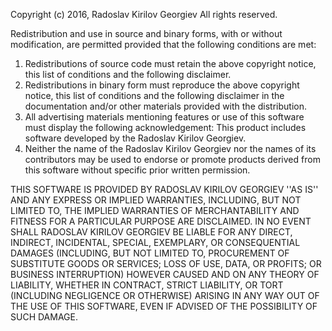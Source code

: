 Copyright (c) 2016, Radoslav Kirilov Georgiev
All rights reserved.

Redistribution and use in source and binary forms, with or without
modification, are permitted provided that the following conditions are met:
1. Redistributions of source code must retain the above copyright
   notice, this list of conditions and the following disclaimer.
2. Redistributions in binary form must reproduce the above copyright
   notice, this list of conditions and the following disclaimer in the
   documentation and/or other materials provided with the distribution.
3. All advertising materials mentioning features or use of this software
   must display the following acknowledgement:
   This product includes software developed by the Radoslav Kirilov Georgiev.
4. Neither the name of the Radoslav Kirilov Georgiev nor the
   names of its contributors may be used to endorse or promote products
   derived from this software without specific prior written permission.

THIS SOFTWARE IS PROVIDED BY RADOSLAV KIRILOV GEORGIEV ''AS IS'' AND ANY
EXPRESS OR IMPLIED WARRANTIES, INCLUDING, BUT NOT LIMITED TO, THE IMPLIED
WARRANTIES OF MERCHANTABILITY AND FITNESS FOR A PARTICULAR PURPOSE ARE
DISCLAIMED. IN NO EVENT SHALL RADOSLAV KIRILOV GEORGIEV BE LIABLE FOR ANY
DIRECT, INDIRECT, INCIDENTAL, SPECIAL, EXEMPLARY, OR CONSEQUENTIAL DAMAGES
(INCLUDING, BUT NOT LIMITED TO, PROCUREMENT OF SUBSTITUTE GOODS OR SERVICES;
LOSS OF USE, DATA, OR PROFITS; OR BUSINESS INTERRUPTION) HOWEVER CAUSED AND
ON ANY THEORY OF LIABILITY, WHETHER IN CONTRACT, STRICT LIABILITY, OR TORT
(INCLUDING NEGLIGENCE OR OTHERWISE) ARISING IN ANY WAY OUT OF THE USE OF THIS
SOFTWARE, EVEN IF ADVISED OF THE POSSIBILITY OF SUCH DAMAGE.
